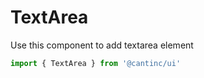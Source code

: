 # TextArea

Use this component to add textarea element

```typescript
import { TextArea } from '@cantinc/ui'
```
